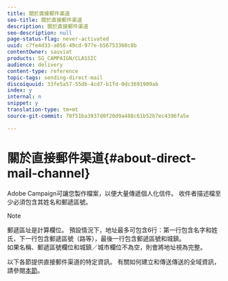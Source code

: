 ```yaml
---
title: 關於直接郵件渠道
seo-title: 關於直接郵件渠道
description: 關於直接郵件渠道
seo-description: null
page-status-flag: never-activated
uuid: c7fe4d33-a056-49cd-977e-b56753360c8b
contentOwner: sauviat
products: SG_CAMPAIGN/CLASSIC
audience: delivery
content-type: reference
topic-tags: sending-direct-mail
discoiquuid: 33fe5a57-55db-4cd7-b1fd-0dc3691909ab
index: y
internal: n
snippet: y
translation-type: tm+mt
source-git-commit: 70f51ba3937d0f20d9a488c61b52b7ec4396fa5e

---
```



# 關於直接郵件渠道{#about-direct-mail-channel}

Adobe Campaign可讓您製作檔案，以便大量傳遞個人化信件。 收件者描述檔至少必須包含其姓名和郵遞區號。

>[!NOTE]
>
>郵遞區址是計算欄位。 預設情況下，地址最多可包含6行：第一行包含名字和姓氏，下一行包含郵遞區號（路等），最後一行包含郵遞區號和城鎮。\
>如果名稱、郵遞區號欄位和城鎮／城市欄位不為空，則會將地址視為完整。

以下各節提供直接郵件渠道的特定資訊。 有關如何建立和傳送傳送的全域資訊，請參閱[本節](../../delivery/using/steps-about-delivery-creation-steps.md)。

